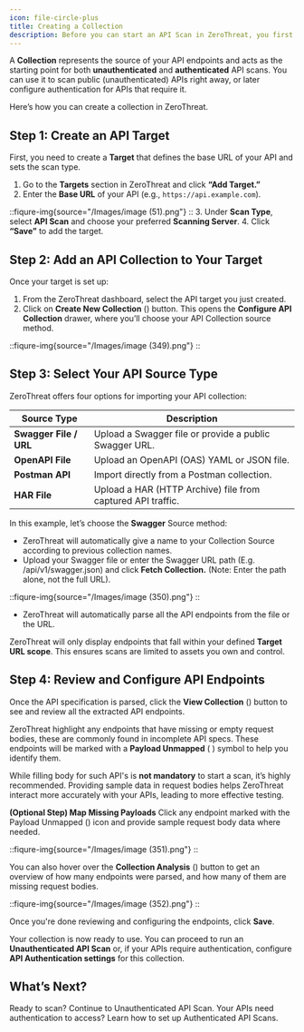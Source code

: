 ```yaml
---
icon: file-circle-plus
title: Creating a Collection
description: Before you can start an API Scan in ZeroThreat, you first need to create a **Collection**.
---
```


A **Collection** represents the source of your API endpoints and acts as the starting point for both **unauthenticated** and **authenticated** API scans. You can use it to scan public (unauthenticated) APIs right away, or later configure authentication for APIs that require it.

Here’s how you can create a collection in ZeroThreat.

## Step 1: Create an API Target

First, you need to create a **Target** that defines the base URL of your API and sets the scan type.

1. Go to the **Targets** section in ZeroThreat and click **“Add Target.”**
2. Enter the **Base URL** of your API (e.g., `https://api.example.com`).

::fiqure-img{source="/Images/image (51).png"}
::
3. Under **Scan Type**, select **API Scan** and choose your preferred **Scanning Server**.
4. Click **“Save”** to add the target.

## Step 2: Add an API Collection to Your Target

Once your target is set up:

1. From the ZeroThreat dashboard, select the API target you just created.
2. Click on **Create New Collection** (<img src="/Images/image (348).png" alt="" data-size="line">) button. This opens the **Configure API Collection** drawer, where you’ll choose your API Collection source method.

::fiqure-img{source="/Images/image (349).png"}
::

## Step 3: Select Your API Source Type

ZeroThreat offers four options for importing your API collection:

| Source Type            | Description                                                 |
| ---------------------- | ----------------------------------------------------------- |
| **Swagger File / URL** | Upload a Swagger file or provide a public Swagger URL.      |
| **OpenAPI File**       | Upload an OpenAPI (OAS) YAML or JSON file.                  |
| **Postman API**        | Import directly from a Postman collection.                  |
| **HAR File**           | Upload a HAR (HTTP Archive) file from captured API traffic. |

In this example, let’s choose the **Swagger** Source method:

* ZeroThreat will automatically give a name to your Collection Source according to previous collection names.
* Upload your Swagger file or enter the Swagger URL path (E.g. /api/v1/swagger.json) and click **Fetch Collection.** (Note: Enter the path alone, not the full URL).

::fiqure-img{source="/Images/image (350).png"}
::

* ZeroThreat will automatically parse all the API endpoints from the file or the URL.&#x20;


ZeroThreat will only display endpoints that fall within your defined **Target URL scope**.
This ensures scans are limited to assets you own and control.


## Step 4: Review and Configure API Endpoints

Once the API specification is parsed, click the **View Collection** (<img src="/Images/image (355).png" alt="" data-size="line">) button to see and review all the extracted API endpoints.

ZeroThreat highlight any endpoints that have missing or empty request bodies, these are commonly found in incomplete API specs. These endpoints will be marked with a **Payload Unmapped** ( <img src="/Images/image (354).png" alt="" data-size="line">) symbol to help you identify them.

While filling body for such API's is **not mandatory** to start a scan, it’s highly recommended. Providing sample data in request bodies helps ZeroThreat interact more accurately with your APIs, leading to more effective testing.

**(Optional Step) Map Missing Payloads**
Click any endpoint marked with the Payload Unmapped (<img src="/Images/image (354).png" alt="" data-size="line">) icon and provide sample request body data where needed.

::fiqure-img{source="/Images/image (351).png"}
::

You can also hover over the **Collection Analysis** (<img src="/Images/image (353).png" alt="" data-size="line">) button to get an overview of how many endpoints were parsed, and how many of them are missing request bodies.

::fiqure-img{source="/Images/image (352).png"}
::

Once you're done reviewing and configuring the endpoints, click **Save**.&#x20;

Your collection is now ready to use.
You can proceed to run an **Unauthenticated API Scan** or, if your APIs require authentication, configure **API Authentication settings** for this collection.

## What’s Next?

Ready to scan? Continue to Unauthenticated API Scan.
Your APIs need authentication to access? Learn how to set up Authenticated API Scans.